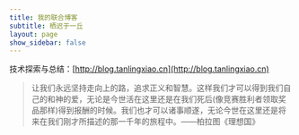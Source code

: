 ```yaml
---
title: 我的联合博客
subtitle: 栖迟于一丘
layout: page
show_sidebar: false
---
```


技术探索与总结：[http://blog.tanlingxiao.cn](http://blog.tanlingxiao.cn)


>让我们永远坚持走向上的路，追求正义和智慧。这样我们才可以得到我们自己的和神的爱，无论是今世活在这里还是在我们死后(像竞赛胜利者领取奖品那样)得到报酬的时候。我们也才可以诸事顺遂，无论今世在这里还是将来在我们刚才所描述的那一千年的旅程中。——柏拉图《理想国》
